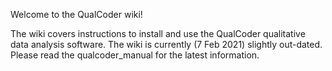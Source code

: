 Welcome to the QualCoder wiki!

The wiki covers instructions to install and use the QualCoder qualitative data analysis software.
The wiki is currently (7 Feb 2021) slightly out-dated. Please read the qualcoder_manual for the latest information.
